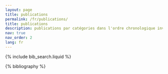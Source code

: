 ```yaml
---
layout: page
title: publications
permalink: /fr/publications/
title: publications
description: publications par catégories dans l'ordre chronologique inverse. généré par jekyll-scholar.
nav: true
nav_order: 2
lang: fr
---
```


<!-- TRANSLATION NOTE: Copy of English content. Review if any language-specific text in includes is needed. -->

{% include bib_search.liquid %}

<div class="publications">

{% bibliography %}

</div>
